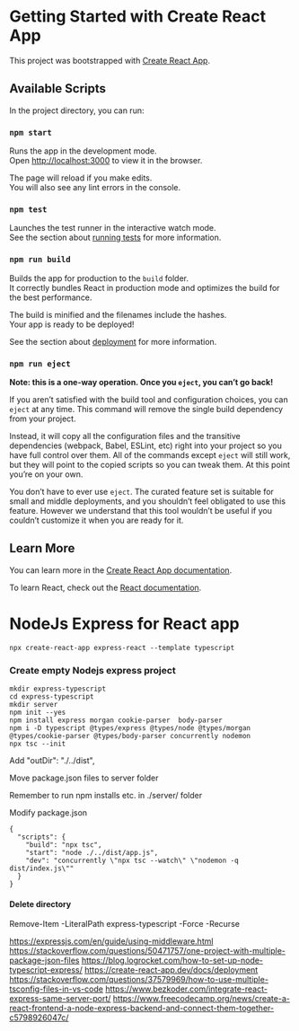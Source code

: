 # Getting Started with Create React App

This project was bootstrapped with [Create React App](https://github.com/facebook/create-react-app).

## Available Scripts

In the project directory, you can run:

### `npm start`

Runs the app in the development mode.\
Open [http://localhost:3000](http://localhost:3000) to view it in the browser.

The page will reload if you make edits.\
You will also see any lint errors in the console.

### `npm test`

Launches the test runner in the interactive watch mode.\
See the section about [running tests](https://facebook.github.io/create-react-app/docs/running-tests) for more information.

### `npm run build`

Builds the app for production to the `build` folder.\
It correctly bundles React in production mode and optimizes the build for the best performance.

The build is minified and the filenames include the hashes.\
Your app is ready to be deployed!

See the section about [deployment](https://facebook.github.io/create-react-app/docs/deployment) for more information.

### `npm run eject`

**Note: this is a one-way operation. Once you `eject`, you can’t go back!**

If you aren’t satisfied with the build tool and configuration choices, you can `eject` at any time. This command will remove the single build dependency from your project.

Instead, it will copy all the configuration files and the transitive dependencies (webpack, Babel, ESLint, etc) right into your project so you have full control over them. All of the commands except `eject` will still work, but they will point to the copied scripts so you can tweak them. At this point you’re on your own.

You don’t have to ever use `eject`. The curated feature set is suitable for small and middle deployments, and you shouldn’t feel obligated to use this feature. However we understand that this tool wouldn’t be useful if you couldn’t customize it when you are ready for it.

## Learn More


You can learn more in the [Create React App documentation](https://facebook.github.io/create-react-app/docs/getting-started).

To learn React, check out the [React documentation](https://reactjs.org/).


# NodeJs Express for React app

```
npx create-react-app express-react --template typescript
```


### Create empty Nodejs express project

````
mkdir express-typescript
cd express-typescript
mkdir server
npm init --yes
npm install express morgan cookie-parser  body-parser
npm i -D typescript @types/express @types/node @types/morgan @types/cookie-parser @types/body-parser concurrently nodemon
npx tsc --init
````

Add 
 "outDir": "./../dist",   

Move package.json files to server folder

Remember to run npm installs etc. in ./server/ folder


Modify package.json
````
{
  "scripts": {
    "build": "npx tsc",
    "start": "node ./../dist/app.js",
    "dev": "concurrently \"npx tsc --watch\" \"nodemon -q dist/index.js\""
  }
}
````



#### Delete directory

Remove-Item -LiteralPath express-typescript -Force -Recurse


https://expressjs.com/en/guide/using-middleware.html
https://stackoverflow.com/questions/50471757/one-project-with-multiple-package-json-files
https://blog.logrocket.com/how-to-set-up-node-typescript-express/
https://create-react-app.dev/docs/deployment
https://stackoverflow.com/questions/37579969/how-to-use-multiple-tsconfig-files-in-vs-code
https://www.bezkoder.com/integrate-react-express-same-server-port/
https://www.freecodecamp.org/news/create-a-react-frontend-a-node-express-backend-and-connect-them-together-c5798926047c/
